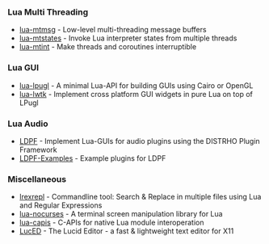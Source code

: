 ### Lua Multi Threading
 * [lua-mtmsg](https://github.com/osch/lua-mtmsg) - Low-level multi-threading message buffers
 * [lua-mtstates](https://github.com/osch/lua-mtstates) - Invoke Lua interpreter states from multiple threads
 * [lua-mtint](https://github.com/osch/lua-mtint) - Make threads and coroutines interruptible


### Lua GUI
 * [lua-lpugl](https://github.com/osch/lua-lpugl) - A minimal Lua-API for building GUIs using Cairo or OpenGL
 * [lua-lwtk](https://github.com/osch/lua-lwtk) - Implement cross platform GUI widgets in pure Lua on top of LPugl
 
### Lua Audio
 * [LDPF](https://github.com/LDPF/LDPF) - Implement Lua-GUIs for audio plugins using the DISTRHO Plugin Framework
 * [LDPF-Examples](https://github.com/LDPF/LDPF-Examples) - Example plugins for LDPF
 
### Miscellaneous
 * [lrexrepl](https://github.com/osch/lrexrepl) - Commandline tool: Search & Replace in multiple files using Lua and Regular Expressions
 * [lua-nocurses](https://github.com/osch/lua-nocurses) - A terminal screen manipulation library for Lua
 * [lua-capis](https://github.com/lua-capis) - C-APIs for native Lua module interoperation
 * [LucED](https://github.com/osch/luced) - The Lucid Editor - a fast & lightweight text editor for X11
